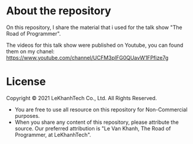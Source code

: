 # About the repository
On this repository, I share the material that i used for the talk show "The Road of Programmer".

The videos for this talk show were published on Youtube, you can found them on my chanel: https://www.youtube.com/channel/UCFM3plFG0QUavW1FPfize7g


# License
Copyright © 2021 LeKhanhTech Co., Ltd. All Rights Reserved.
- You are free to use all resource on this repository for Non-Commercial purposes.
- When you share any content of this repository, please attribute the source. Our preferred attribution is  "Le Van Khanh, The Road of Programmer, at LeKhanhTech".
